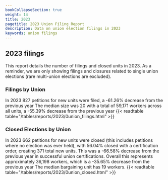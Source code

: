 ```yaml
---
bookCollapseSection: true
weight: 14
title: 2023
pagetitle: 2023 Union Filing Report
description: Data on union election filings in 2023
keywords: union filings
---
```


## 2023 filings

This report details the number of filings and closed units in 2023. As a reminder, we are only showing filings and closures related to single union elections (rare multi-union elections are excluded).

### Filings by Union
In 2023 827 petitions for new units were filed, a -61.26% decrease from the previous year The median size was 20 with a total of 59,171 workers across all units, a -55.39% decrease from the previous year
{{< readtable table="/tables/reports/2023/0union_filings.html" >}}

### Closed Elections by Union
In 2023 662 petitions for new units were closed (this includes petitions where no election was ever held), with 56.04% closed with a certification order, creating 371 total new units. This was a -66.58% decrease from the previous year in successful union certifications. Overall this represents approximately 36,198 workers, which is a -35.65% decrease from the previous year The median bargaining unit has 19 workers.
{{< readtable table="/tables/reports/2023/0union_closed.html" >}}
